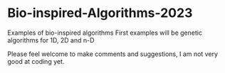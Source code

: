 # Bio-inspired-Algorithms-2023
Examples of bio-inspired algorithms
First examples will be genetic algorithms for 1D, 2D and n-D

Please feel welcome to make comments and suggestions, I am not very good at coding yet.
